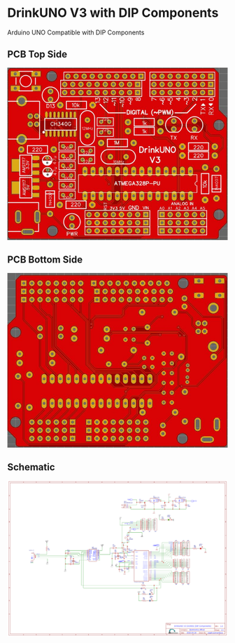 # DrinkUNO V3 with DIP Components
Arduino UNO Compatible with DIP Components

## PCB Top Side
![](PCB%20Top%20Side.JPG)

## PCB Bottom Side
![](PCB%20Bottom%20Side.JPG)

## Schematic
![](Schematic_DrinkUNO%20V3%20CH340G%20DIP%20Component_2020-05-06_01-25-05.png)
